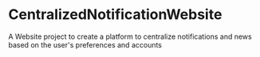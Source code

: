 # CentralizedNotificationWebsite
A Website project to create a platform to centralize notifications and news based on the user's preferences and accounts
